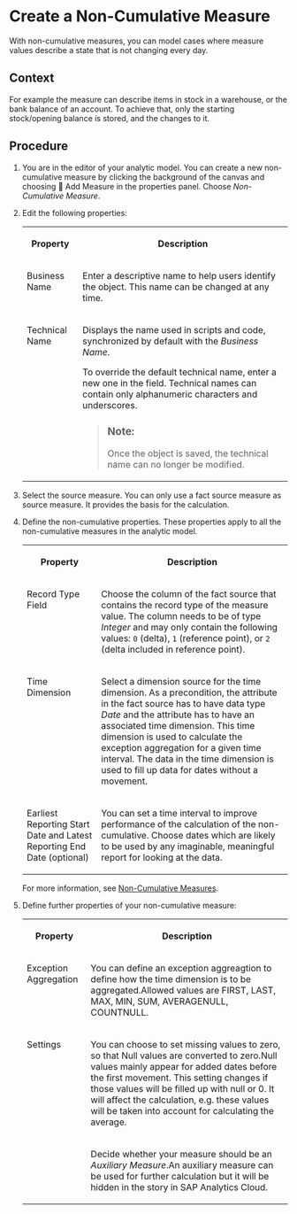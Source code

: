 <!-- loio58fcee02df8044119777cf060000aca8 -->

<link rel="stylesheet" type="text/css" href="../css/sap-icons.css"/>

# Create a Non-Cumulative Measure

With non-cumulative measures, you can model cases where measure values describe a state that is not changing every day.



## Context

For example the measure can describe items in stock in a warehouse, or the bank balance of an account. To achieve that, only the starting stock/opening balance is stored, and the changes to it.



## Procedure

1.  You are in the editor of your analytic model. You can create a new non-cumulative measure by clicking the background of the canvas and choosing <span class="FPA-icons-V3"></span> Add Measure in the properties panel. Choose *Non-Cumulative Measure*.

2.  Edit the following properties:


    <table>
    <tr>
    <th valign="top">

    Property
    
    </th>
    <th valign="top">

    Description
    
    </th>
    </tr>
    <tr>
    <td valign="top">
    
    Business Name
    
    </td>
    <td valign="top">
    
    Enter a descriptive name to help users identify the object. This name can be changed at any time.
    
    </td>
    </tr>
    <tr>
    <td valign="top">
    
    Technical Name
    
    </td>
    <td valign="top">
    
    Displays the name used in scripts and code, synchronized by default with the *Business Name*.

    To override the default technical name, enter a new one in the field. Technical names can contain only alphanumeric characters and underscores.

    > ### Note:  
    > Once the object is saved, the technical name can no longer be modified.


    
    </td>
    </tr>
    </table>
    
3.  Select the source measure. You can only use a fact source measure as source measure. It provides the basis for the calculation. 

4.  Define the non-cumulative properties. These properties apply to all the non-cumulative measures in the analytic model.


    <table>
    <tr>
    <th valign="top">

    Property
    
    </th>
    <th valign="top">

    Description
    
    </th>
    </tr>
    <tr>
    <td valign="top">
    
    Record Type Field
    
    </td>
    <td valign="top">
    
    Choose the column of the fact source that contains the record type of the measure value. The column needs to be of type *Integer* and may only contain the following values: `0` \(delta\), `1` \(reference point\), or `2` \(delta included in reference point\).
    
    </td>
    </tr>
    <tr>
    <td valign="top">
    
    Time Dimension
    
    </td>
    <td valign="top">
    
    Select a dimension source for the time dimension. As a precondition, the attribute in the fact source has to have data type *Date* and the attribute has to have an associated time dimension. This time dimension is used to calculate the exception aggregation for a given time interval. The data in the time dimension is used to fill up data for dates without a movement.
    
    </td>
    </tr>
    <tr>
    <td valign="top">
    
    Earliest Reporting Start Date and Latest Reporting End Date \(optional\)
    
    </td>
    <td valign="top">
    
    You can set a time interval to improve performance of the calculation of the non-cumulative. Choose dates which are likely to be used by any imaginable, meaningful report for looking at the data.
    
    </td>
    </tr>
    </table>
    
    For more information, see [Non-Cumulative Measures](non-cumulative-measures-5899088.md).

5.  Define further properties of your non-cumulative measure:


    <table>
    <tr>
    <th valign="top">

    Property
    
    </th>
    <th valign="top">

    Description
    
    </th>
    </tr>
    <tr>
    <td valign="top">
    
    Exception Aggregation
    
    </td>
    <td valign="top">
    
    You can define an exception aggreagtion to define how the time dimension is to be aggregated.Allowed values are FIRST, LAST, MAX, MIN, SUM, AVERAGENULL, COUNTNULL.
    
    </td>
    </tr>
    <tr>
    <td valign="top" rowspan="2">
    
    Settings
    
    </td>
    <td valign="top">
    
    You can choose to set missing values to zero, so that Null values are converted to zero.Null values mainly appear for added dates before the first movement. This setting changes if those values will be filled up with null or 0. It will affect the calculation, e.g. these values will be taken into account for calculating the average.
    
    </td>
    </tr>
    <tr>
    <td valign="top">
    
    Decide whether your measure should be an *Auxiliary Measure*.An auxiliary measure can be used for further calculation but it will be hidden in the story in SAP Analytics Cloud.
    
    </td>
    </tr>
    </table>
    

